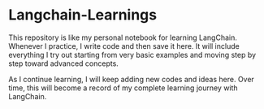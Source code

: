 # Langchain-Learnings
This repository is like my personal notebook for learning LangChain.
Whenever I practice, I write code and then save it here. It will include everything I try out starting from very basic examples and moving step by step toward advanced concepts.

As I continue learning, I will keep adding new codes and ideas here. Over time, this will become a record of my complete learning journey with LangChain.
